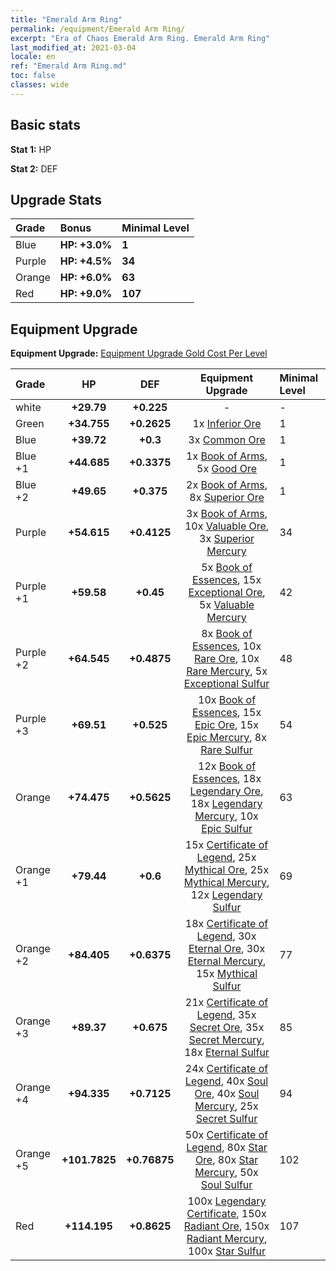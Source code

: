 ```yaml
---
title: "Emerald Arm Ring"
permalink: /equipment/Emerald Arm Ring/
excerpt: "Era of Chaos Emerald Arm Ring. Emerald Arm Ring"
last_modified_at: 2021-03-04
locale: en
ref: "Emerald Arm Ring.md"
toc: false
classes: wide
---
```


## Basic stats
 **Stat 1:** HP

 **Stat 2:** DEF

## Upgrade Stats

  |     Grade    |   Bonus | Minimal Level | 
  |:-------------|:--------|:--------------| 
  | Blue | **HP: +3.0%** | **1** | 
  | Purple | **HP: +4.5%** | **34** | 
  | Orange | **HP: +6.0%** | **63** | 
  | Red | **HP: +9.0%** | **107** | 


## Equipment Upgrade
 **Equipment Upgrade:** [Equipment Upgrade Gold Cost Per Level](/equipment/EquipmentUpgradeCostPerLevel/) 

  |          Grade      | HP | DEF | Equipment Upgrade | Minimal Level |
  |:--------------------|:---------:|:---------:|:----------------:|:--------------|
  | white | **+29.79** | **+0.225** | - | - |
  | Green | **+34.755** | **+0.2625** | 1x [Inferior Ore](/Items/mat_103/) | 1 |
  | Blue | **+39.72** | **+0.3** | 3x [Common Ore](/Items/mat_39/) | 1 |
  | Blue +1 | **+44.685** | **+0.3375** | 1x [Book of Arms](/Items/mat_32/), 5x [Good Ore](/Items/mat_78/) | 1 |
  | Blue +2 | **+49.65** | **+0.375** | 2x [Book of Arms](/Items/mat_71/), 8x [Superior Ore](/Items/mat_13/) | 1 |
  | Purple | **+54.615** | **+0.4125** | 3x [Book of Arms](/Items/mat_6/), 10x [Valuable Ore](/Items/mat_55/), 3x [Superior Mercury](/Items/mat_15/) | 34 |
  | Purple +1 | **+59.58** | **+0.45** | 5x [Book of Essences](/Items/mat_44/), 15x [Exceptional Ore](/Items/mat_67/), 5x [Valuable Mercury](/Items/mat_58/) | 42 |
  | Purple +2 | **+64.545** | **+0.4875** | 8x [Book of Essences](/Items/mat_84/), 10x [Rare Ore](/Items/mat_2/), 10x [Rare Mercury](/Items/mat_29/), 5x [Exceptional Sulfur](/Items/mat_1/) | 48 |
  | Purple +3 | **+69.51** | **+0.525** | 10x [Book of Essences](/Items/mat_20/), 15x [Epic Ore](/Items/mat_42/), 15x [Epic Mercury](/Items/mat_70/), 8x [Rare Sulfur](/Items/mat_46/) | 54 |
  | Orange | **+74.475** | **+0.5625** | 12x [Book of Essences](/Items/mat_60/), 18x [Legendary Ore](/Items/mat_81/), 18x [Legendary Mercury](/Items/mat_3/), 10x [Epic Sulfur](/Items/mat_83/) | 63 |
  | Orange +1 | **+79.44** | **+0.6** | 15x [Certificate of Legend](/Items/mat_96/), 25x [Mythical Ore](/Items/mat_23/), 25x [Mythical Mercury](/Items/mat_50/), 12x [Legendary Sulfur](/Items/mat_18/) | 69 |
  | Orange +2 | **+84.405** | **+0.6375** | 18x [Certificate of Legend](/Items/mat_25/), 30x [Eternal Ore](/Items/mat_36/), 30x [Eternal Mercury](/Items/mat_62/), 15x [Mythical Sulfur](/Items/mat_35/) | 77 |
  | Orange +3 | **+89.37** | **+0.675** | 21x [Certificate of Legend](/Items/mat_38/), 35x [Secret Ore](/Items/mat_99/), 35x [Secret Mercury](/Items/mat_22/), 18x [Eternal Sulfur](/Items/mat_97/) | 85 |
  | Orange +4 | **+94.335** | **+0.7125** | 24x [Certificate of Legend](/Items/mat_100/), 40x [Soul Ore](/Items/mat_8/), 40x [Soul Mercury](/Items/mat_34/), 25x [Secret Sulfur](/Items/mat_7/) | 94 |
  | Orange +5 | **+101.7825** | **+0.76875** | 50x [Certificate of Legend](/Items/mat_11/), 80x [Star Ore](/Items/mat_72/), 80x [Star Mercury](/Items/mat_98/), 50x [Soul Sulfur](/Items/mat_73/) | 102 |
  | Red | **+114.195** | **+0.8625** | 100x [Legendary Certificate](/Items/mat_76/), 150x [Radiant Ore](/Items/mat_88/), 150x [Radiant Mercury](/Items/mat_24/), 100x [Star Sulfur](/Items/mat_101/) | 107 |

